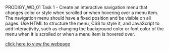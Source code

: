 PRODIGY_WD_01
Task 1 - Create an interactive navigation menu that changes color or style when scrolled or when hovering over a menu item. The navigation menu should have a fixed position and be visible on all pages. Use HTML to structure the menu, CSS to style it, and JavaScript to add interactivity, such as changing the background color or font color of the menu when it is scrolled or when a menu item is hovered over.

[click here to view the webpage](https://lakshmi3412.github.io/PRODIGY_WD_01/)
